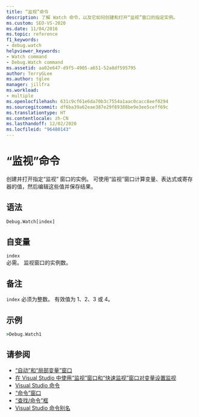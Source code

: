 ```yaml
---
title: “监视”命令
description: 了解 Watch 命令，以及它如何创建和打开“监视”窗口的指定实例。
ms.custom: SEO-VS-2020
ms.date: 11/04/2016
ms.topic: reference
f1_keywords:
- debug.watch
helpviewer_keywords:
- Watch command
- Debug.Watch command
ms.assetid: aa02e647-d9f5-4905-a651-52a8df595795
author: TerryGLee
ms.author: tglee
manager: jillfra
ms.workload:
- multiple
ms.openlocfilehash: 631c9cf61e6da70b3c7554a1aac0cacc8eef0294
ms.sourcegitcommit: df6ba39a62eae387e29f89388be9e3ee5ceff69c
ms.translationtype: HT
ms.contentlocale: zh-CN
ms.lasthandoff: 12/02/2020
ms.locfileid: "96480143"
---
```

# <a name="watch-command"></a>“监视”命令
创建并打开指定“监视”  窗口的实例。 可使用“监视”窗口计算变量、表达式或寄存器的值，然后编辑这些值并保存结果。

## <a name="syntax"></a>语法

```cmd
Debug.Watch[index]
```

## <a name="arguments"></a>自变量

`index`\
必需。 监视窗口的实例数。

## <a name="remarks"></a>备注

`index` 必须为整数。 有效值为 1、2、3 或 4。

## <a name="example"></a>示例

```cmd
>Debug.Watch1
```

## <a name="see-also"></a>请参阅

- [“自动”和“局部变量”窗口](../../debugger/autos-and-locals-windows.md)
- [在 Visual Studio 中使用“监视”窗口和“快速监视”窗口对变量设置监视](../../debugger/watch-and-quickwatch-windows.md)
- [Visual Studio 命令](../../ide/reference/visual-studio-commands.md)
- [“命令”窗口](../../ide/reference/command-window.md)
- [“查找/命令”框](../../ide/find-command-box.md)
- [Visual Studio 命令别名](../../ide/reference/visual-studio-command-aliases.md)
